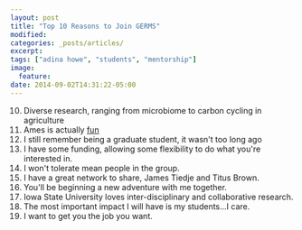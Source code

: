 ```yaml
---
layout: post
title: "Top 10 Reasons to Join GERMS"
modified:
categories: _posts/articles/
excerpt:
tags: ["adina howe", "students", "mentorship"]
image:
  feature:
date: 2014-09-02T14:31:22-05:00
---
```


10. Diverse research, ranging from microbiome to carbon cycling in agriculture
9.  Ames is actually [fun](http://amestrib.com/news/ames-ranked-no-1-best-college-towns-list)
8.  I still remember being a graduate student, it wasn't too long ago
7.  I have some funding, allowing some flexibility to do what you're interested in.
6.  I won't tolerate mean people in the group.
5.  I have a great network to share, James Tiedje and Titus Brown.
4.  You'll be beginning a new adventure with me together.
3.  Iowa State University loves inter-disciplinary and collaborative research. 
2.  The most important impact I will have is my students...I care.
1.  I want to get you the job you want.